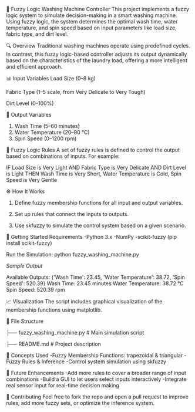 🧺 Fuzzy Logic Washing Machine Controller
This project implements a fuzzy logic system to simulate decision-making in a smart washing machine. Using fuzzy logic, the system determines the optimal wash time, water temperature, and spin speed based on input parameters like load size, fabric type, and dirt level.

🔍 Overview
Traditional washing machines operate using predefined cycles. In contrast, this fuzzy logic-based controller adjusts its output dynamically based on the characteristics of the laundry load, offering a more intelligent and efficient approach.

📊 Input Variables
Load Size (0–8 kg)

Fabric Type (1–5 scale, from Very Delicate to Very Tough)

Dirt Level (0–100%)

🎯 Output Variables
1. Wash Time (5–60 minutes)
2. Water Temperature (20–90 °C)
3. Spin Speed (0–1200 rpm)

🧠 Fuzzy Logic Rules
A set of fuzzy rules is defined to control the output based on combinations of inputs. For example:

IF Load Size is Very Light AND Fabric Type is Very Delicate AND Dirt Level is Light
THEN Wash Time is Very Short, Water Temperature is Cold, Spin Speed is Very Gentle

⚙️ How It Works
1. Define fuzzy membership functions for all input and output variables.

2. Set up rules that connect the inputs to outputs.

3. Use skfuzzy to simulate the control system based on a given scenario.

🚀 Getting Started
Requirements
-Python 3.x
-NumPy
-scikit-fuzzy (pip install scikit-fuzzy)

Run the Simulation:
python fuzzy_washing_machine.py


*Sample Output*

Available Outputs: {'Wash Time': 23.45, 'Water Temperature': 38.72, 'Spin Speed': 520.39}
Wash Time: 23.45 minutes
Water Temperature: 38.72 °C
Spin Speed: 520.39 rpm

📈 Visualization
The script includes graphical visualization of the membership functions using matplotlib.

📁 File Structure

├── fuzzy_washing_machine.py   # Main simulation script

├── README.md                  # Project description

🧠 Concepts Used
-Fuzzy Membership Functions: trapezoidal & triangular
-Fuzzy Rules & Inference
-Control system simulation using skfuzzy

📌 Future Enhancements
-Add more rules to cover a broader range of input combinations
-Build a GUI to let users select inputs interactively
-Integrate real sensor input for real-time decision making

🤝 Contributing
Feel free to fork the repo and open a pull request to improve rules, add more fuzzy sets, or optimize the inference system.
